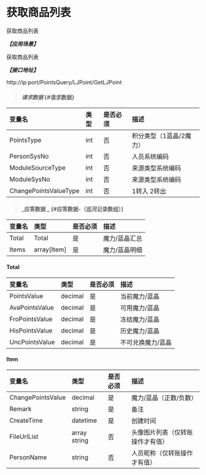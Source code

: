 # 获取商品列表

获取商品列表

_**【应用场景】**_

获取商品列表

_**【接口地址】**_

http://ip:port/PointsQuery/LJPoint/GetLJPoint

> #### _请求数据_ {#请求数据}

| 变量名 | 类型 | 是否必须 | 描述 |
| :--- | :--- | :--- | :--- |
| PointsType| int | 否 |积分类型（1蓝晶/2魔力） |
| PersonSysNo| int | 否 |人员系统编码 |
| ModuleSourceType| int | 否 |来源类型系统编码 |
| ModuleSysNo| int | 否 |来源类型系统编码 |
| ChangePointsValueType| int | 否 |1转入 2转出 |



> #### _应答数据 _ {#应答数据-（巡河记录数组）}

| 变量名 | 类型 | 是否必须 | 描述 |
| :--- | :--- | :--- | :--- |
| Total| Total| 是 | 魔力/蓝晶汇总|
| Items|array[Item]| 是 | 魔力/蓝晶明细 |



#### Total

| 变量名 | 类型 | 是否必须 | 描述 |
| :--- | :--- | :--- | :--- |
| PointsValue| decimal| 是 | 当前魔力/蓝晶|
| AvaPointsValue| decimal| 是 | 可用魔力/蓝晶|
| FroPointsValue| decimal| 是 | 冻结魔力/蓝晶|
| HisPointsValue| decimal| 是 | 历史魔力/蓝晶|
| UncPointsValue| decimal| 是 | 不可兑换魔力/蓝晶|




#### Item

| 变量名 | 类型 | 是否必须 | 描述 |
| :--- | :--- | :--- | :--- |
| ChangePointsValue| decimal| 是 | 魔力/蓝晶（正数/负数）|
| Remark| string| 是 | 备注|
| CreateTime| datetime| 是 |创建时间|
| FileUrlList | array string | 否 | 头像图片列表（仅转账操作才有值） |
| PersonName| string | 否 | 人员昵称（仅转账操作才有值） |


